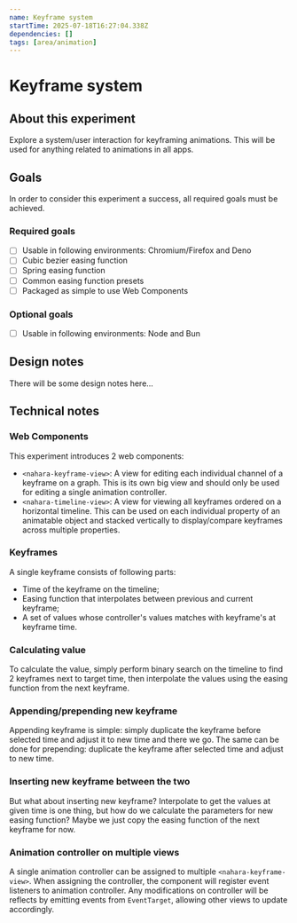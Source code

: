 ```yaml
---
name: Keyframe system
startTime: 2025-07-18T16:27:04.338Z
dependencies: []
tags: [area/animation]
---
```


# Keyframe system
## About this experiment
Explore a system/user interaction for keyframing animations. This will be used for anything related to animations in all
apps.

## Goals
In order to consider this experiment a success, all required goals must be achieved.

### Required goals
- [ ] Usable in following environments: Chromium/Firefox and Deno
- [ ] Cubic bezier easing function
- [ ] Spring easing function
- [ ] Common easing function presets
- [ ] Packaged as simple to use Web Components

### Optional goals
- [ ] Usable in following environments: Node and Bun

## Design notes
There will be some design notes here...

## Technical notes
### Web Components
This experiment introduces 2 web components:

- `<nahara-keyframe-view>`: A view for editing each individual channel of a keyframe on a graph. This is its own big
view and should only be used for editing a single animation controller.
- `<nahara-timeline-view>`: A view for viewing all keyframes ordered on a horizontal timeline. This can be used on each
individual property of an animatable object and stacked vertically to display/compare keyframes across multiple
properties.

### Keyframes
A single keyframe consists of following parts:

- Time of the keyframe on the timeline;
- Easing function that interpolates between previous and current keyframe;
- A set of values whose controller's values matches with keyframe's at keyframe time.

### Calculating value
To calculate the value, simply perform binary search on the timeline to find 2 keyframes next to target time, then
interpolate the values using the easing function from the next keyframe.

### Appending/prepending new keyframe
Appending keyframe is simple: simply duplicate the keyframe before selected time and adjust it to new time and there we
go. The same can be done for prepending: duplicate the keyframe after selected time and adjust to new time.

### Inserting new keyframe between the two
But what about inserting new keyframe? Interpolate to get the values at given time is one thing, but how do we calculate
the parameters for new easing function? Maybe we just copy the easing function of the next keyframe for now.

### Animation controller on multiple views
A single animation controller can be assigned to multiple `<nahara-keyframe-view>`. When assigning the controller, the
component will register event listeners to animation controller. Any modifications on controller will be reflects by
emitting events from `EventTarget`, allowing other views to update accordingly.